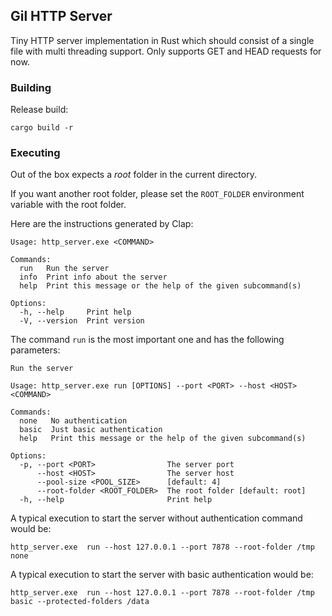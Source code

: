 Gil HTTP Server
---------------

Tiny HTTP server implementation in Rust which should consist of a single file with multi threading support.
Only supports GET and HEAD requests for now.

### Building

Release build:

```
cargo build -r
```

### Executing

Out of the box expects a *root* folder in the current directory.

If you want another root folder, please set the `ROOT_FOLDER` environment variable with the root folder.

Here are the instructions generated by Clap:

```
Usage: http_server.exe <COMMAND>

Commands:
  run   Run the server
  info  Print info about the server
  help  Print this message or the help of the given subcommand(s)

Options:
  -h, --help     Print help
  -V, --version  Print version

```

The command `run` is the most important one and has the following parameters:

```
Run the server

Usage: http_server.exe run [OPTIONS] --port <PORT> --host <HOST> <COMMAND>

Commands:
  none   No authentication
  basic  Just basic authentication
  help   Print this message or the help of the given subcommand(s)

Options:
  -p, --port <PORT>                The server port
      --host <HOST>                The server host
      --pool-size <POOL_SIZE>      [default: 4]
      --root-folder <ROOT_FOLDER>  The root folder [default: root]
  -h, --help                       Print help

```

A typical execution to start the server without authentication command would be:

```http_server.exe  run --host 127.0.0.1 --port 7878 --root-folder /tmp none```

A typical execution to start the server with basic authentication would be:

```http_server.exe  run --host 127.0.0.1 --port 7878 --root-folder /tmp basic --protected-folders /data```


